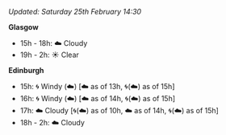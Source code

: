*Updated: Saturday 25th February 14:30*

**Glasgow**

* 15h - 18h: :cloud: Cloudy
* 19h - 2h: :sunny: Clear

**Edinburgh**

* 15h: :cyclone: Windy (:cloud:) [:cloud: as of 13h, :cyclone:(:cloud:) as of 15h]
* 16h: :cyclone: Windy (:cloud:) [:cloud: as of 14h, :cyclone:(:cloud:) as of 15h]
* 17h: :cloud: Cloudy [:cyclone:(:cloud:) as of 10h, :cloud: as of 14h, :cyclone:(:cloud:) as of 15h]
* 18h - 2h: :cloud: Cloudy
